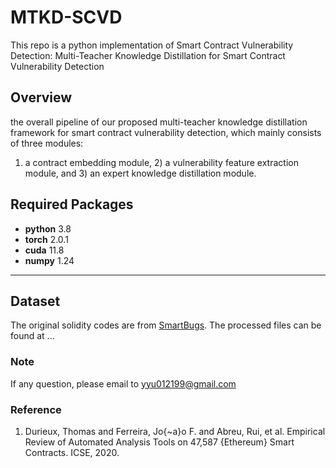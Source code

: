 # MTKD-SCVD
This repo is a python implementation of Smart Contract Vulnerability Detection: Multi-Teacher Knowledge Distillation for Smart Contract Vulnerability Detection 


## Overview
the overall pipeline of our proposed multi-teacher knowledge distillation framework for smart contract vulnerability detection, which mainly consists of three modules:
1) a contract embedding module, 2) a vulnerability feature extraction module,  and 3) an expert knowledge distillation module.


## Required Packages
* **python** 3.8
* **torch** 2.0.1
* **cuda** 11.8
* **numpy** 1.24
* ****


## Dataset
The original solidity codes are from [SmartBugs](https://github.com/smartbugs/smartbugs). The processed files can be found at ...


### Note
If any question, please email to yyu012199@gmail.com


### Reference
1. Durieux, Thomas and Ferreira, Jo{\~a}o F. and Abreu, Rui, et al. Empirical Review of Automated Analysis Tools on 47,587 {Ethereum} Smart Contracts. ICSE, 2020.


